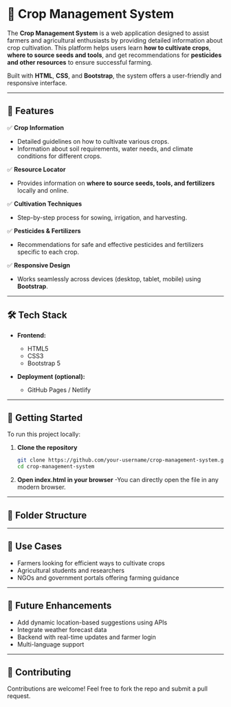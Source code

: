 # 🌾 Crop Management System

The **Crop Management System** is a web application designed to assist farmers and agricultural enthusiasts by providing detailed information about crop cultivation. This platform helps users learn **how to cultivate crops**, **where to source seeds and tools**, and get recommendations for **pesticides and other resources** to ensure successful farming.  

Built with **HTML**, **CSS**, and **Bootstrap**, the system offers a user-friendly and responsive interface.

---

## 📌 Features

✅ **Crop Information**  
- Detailed guidelines on how to cultivate various crops.  
- Information about soil requirements, water needs, and climate conditions for different crops.

✅ **Resource Locator**  
- Provides information on **where to source seeds, tools, and fertilizers** locally and online.  

✅ **Cultivation Techniques**  
- Step-by-step process for sowing, irrigation, and harvesting.  

✅ **Pesticides & Fertilizers**  
- Recommendations for safe and effective pesticides and fertilizers specific to each crop.  

✅ **Responsive Design**  
- Works seamlessly across devices (desktop, tablet, mobile) using **Bootstrap**.

---

## 🛠️ Tech Stack

- **Frontend:**  
  - HTML5  
  - CSS3  
  - Bootstrap 5  

- **Deployment (optional):**  
  - GitHub Pages / Netlify  

---

## 🚀 Getting Started

To run this project locally:  

1. **Clone the repository**  
   ```bash
   git clone https://github.com/your-username/crop-management-system.git
   cd crop-management-system
   ```
2. **Open index.html in your browser**
   -You can directly open the file in any modern browser.

 ---
 
 ## 📂 Folder Structure


---

## 🎯 Use Cases
  - Farmers looking for efficient ways to cultivate crops 
  - Agricultural students and researchers
  - NGOs and government portals offering farming guidance

---

## 📌 Future Enhancements
   - Add dynamic location-based suggestions using APIs
   - Integrate weather forecast data
   - Backend with real-time updates and farmer login
   - Multi-language support

---

## 🙌 Contributing
   Contributions are welcome! Feel free to fork the repo and submit a pull request.
